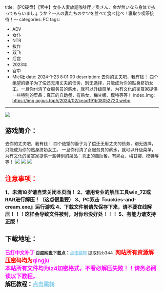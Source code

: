 title: 【PC硬盘】【官中】女仆人妻放题咖啡厅／奥さん、金が無いなら身体で払ってもらいましょうか？～人の妻たちのケツを並べて食べ比べ！寝取り喫茶接待！～
categories: PC
tags:
- ADV
- 女仆
- NTR
- 拔作
- 双飞
- 后宫
- 2023年
- 官中
- Miel社
date: 2024-1-23 8:01:00
description: 去你的丈夫吧，我有钱！ 四个绝望的妻子为了偿还无用丈夫的债务，别无选择，只能成为你的贴身挤奶女工。一旦你付清了女服务员的薪水，就可以升级菜单，为有文化的鉴赏家提供一些特别的菜品：真正的自助餐，有熟女、梅甘娜、模特等等！
index_img: https://img.acgus.top/i/2024/02/cead191b08052720.webp
---
![](https://img.acgus.top/i/2024/02/cead191b08052720.webp)
## 游戏简介：
去你的丈夫吧，我有钱！ 四个绝望的妻子为了偿还无用丈夫的债务，别无选择，只能成为你的贴身挤奶女工。
一旦你付清了女服务员的薪水，就可以升级菜单，为有文化的鉴赏家提供一些特别的菜品：真正的自助餐，有熟女、梅甘娜、模特等等！
![](https://img.acgus.top/i/2024/02/77fa252906052731.webp)
![](https://img.acgus.top/i/2024/02/d6caa7abcd052728.webp)
![](https://img.acgus.top/i/2024/02/ed2d5ea0f9052724.webp)






## <font color=#FF0000 >注意事项：</font>
<font size=3><b>1、未满18岁请自觉关闭本页面！
2、请用专业的解压工具win_7Z或RAR进行解压！（这点很重要）
3、PC双击『cuckies-and-cream.exe』运行游戏
4、下载文件前请先保存下来，请不要在线解压！！！这样会导致文件被封，对你也没好处！！！
5、有能力请支持正版！</b></font>

## 下载地址：
<font color=#FF00FF size=3><b>已打中文补丁</b></font>
<b>百度网盘下载点：</b><a href="https://pan.baidu.com/s/1LBKJYfQ93UQpyY7PBqcWzw?pwd=b344" style="color: #87CEEB;"><b>点击跳转</b></a> 提取码:b344
<a style="padding: 0" href="https://post.qingju.org/AD/"><img style="max-width:100%" src="https://img.acgus.top/i/2024/07/478f689b8021d8d499ab43d21acf137a.gif" alt=""></a>
<b><font color=#FF0000 size=4>网站所有资源解压密码均为</b></font><b><font color=#FF00FF size=4>qingju</font><font color=#FF0000 ></font></b><br><b><font color=#FF00FF size=4>本站所有文件均为lz4加密格式，不看必解压失败！！请务必阅读以下教程。</b></font><br><b><font color=#000 size=4>解压教程：</b><a href="https://post.qingju.org/tutorial/000/" style="color: #87CEEB;"><b>点击跳转</b></a>